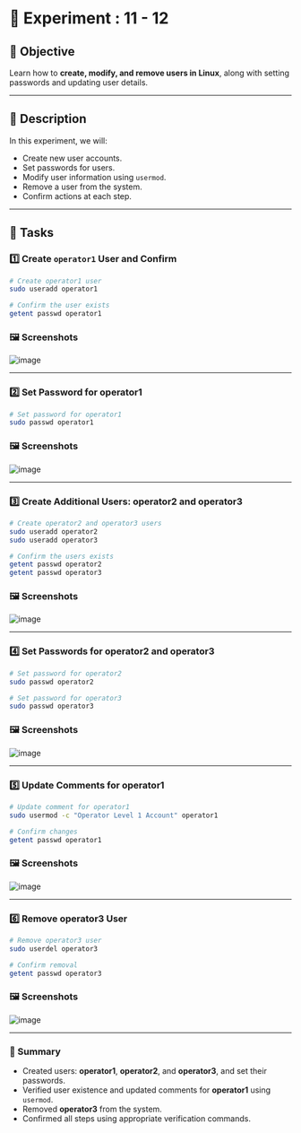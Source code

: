 # 🧪 Experiment : 11 - 12

## 📌 Objective

Learn how to **create, modify, and remove users in Linux**, along with setting passwords and updating user details.

---

## 📝 Description

In this experiment, we will:

- Create new user accounts.
- Set passwords for users.
- Modify user information using `usermod`.
- Remove a user from the system.
- Confirm actions at each step.

---

## 🚀 Tasks

### 1️⃣ Create `operator1` User and Confirm

```bash
# Create operator1 user
sudo useradd operator1

# Confirm the user exists
getent passwd operator1
```

### 🖼️ Screenshots

![image](https://github.com/user-attachments/assets/c68ac7e3-90d6-48ac-b81c-21d42df81eca)

---

### 2️⃣ Set Password for operator1

```bash
# Set password for operator1
sudo passwd operator1
```
### 🖼️ Screenshots

![image](https://github.com/user-attachments/assets/d3ac8220-4727-40a2-83d2-816363247317)

---

### 3️⃣ Create Additional Users: operator2 and operator3

```bash
# Create operator2 and operator3 users
sudo useradd operator2
sudo useradd operator3

# Confirm the users exists
getent passwd operator2
getent passwd operator3
```
### 🖼️ Screenshots

![image](https://github.com/user-attachments/assets/8d0887d5-356d-4072-a3ba-971478ffc5b2)

---

### 4️⃣ Set Passwords for operator2 and operator3

```bash
# Set password for operator2
sudo passwd operator2

# Set password for operator3
sudo passwd operator3
```

### 🖼️ Screenshots

![image](https://github.com/user-attachments/assets/8936a0fa-b2d1-49f0-8cc7-9726fa3253f0)

---

### 5️⃣ Update Comments for operator1

```bash
# Update comment for operator1
sudo usermod -c "Operator Level 1 Account" operator1

# Confirm changes
getent passwd operator1
```

### 🖼️ Screenshots

![image](https://github.com/user-attachments/assets/7f321942-3d2f-4c94-8a6e-a4cdb974059e)

---

### 6️⃣ Remove operator3 User

```bash
# Remove operator3 user
sudo userdel operator3

# Confirm removal
getent passwd operator3
```

### 🖼️ Screenshots

![image](https://github.com/user-attachments/assets/bea46dd9-9c7a-419d-829b-0f6268297887)

---

### 🎯 Summary

- Created users: **operator1**, **operator2**, and **operator3**, and set their passwords.
- Verified user existence and updated comments for **operator1** using `usermod`.
- Removed **operator3** from the system.
- Confirmed all steps using appropriate verification commands.
